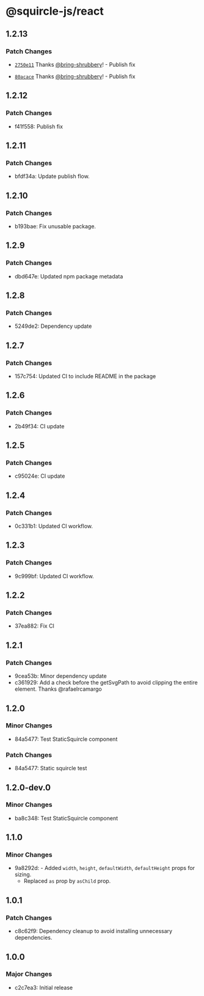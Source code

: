 # @squircle-js/react

## 1.2.13

### Patch Changes

- [`2750e11`](https://github.com/bring-shrubbery/squircle-js/commit/2750e111fb068f614ecaf3e978ae6d1d81282d91) Thanks [@bring-shrubbery](https://github.com/bring-shrubbery)! - Publish fix

- [`80acace`](https://github.com/bring-shrubbery/squircle-js/commit/80acace563f46453c9530d103d1698f0cc6efe21) Thanks [@bring-shrubbery](https://github.com/bring-shrubbery)! - Publish fix

## 1.2.12

### Patch Changes

- f41f558: Publish fix

## 1.2.11

### Patch Changes

- bfdf34a: Update publish flow.

## 1.2.10

### Patch Changes

- b193bae: Fix unusable package.

## 1.2.9

### Patch Changes

- dbd647e: Updated npm package metadata

## 1.2.8

### Patch Changes

- 5249de2: Dependency update

## 1.2.7

### Patch Changes

- 157c754: Updated CI to include README in the package

## 1.2.6

### Patch Changes

- 2b49f34: CI update

## 1.2.5

### Patch Changes

- c95024e: CI update

## 1.2.4

### Patch Changes

- 0c331b1: Updated CI workflow.

## 1.2.3

### Patch Changes

- 9c999bf: Updated CI workflow.

## 1.2.2

### Patch Changes

- 37ea882: Fix CI

## 1.2.1

### Patch Changes

- 9cea53b: Minor dependency update
- c361929: Add a check before the getSvgPath to avoid clipping the entire element. Thanks @rafaelrcamargo

## 1.2.0

### Minor Changes

- 84a5477: Test StaticSquircle component

### Patch Changes

- 84a5477: Static squircle test

## 1.2.0-dev.0

### Minor Changes

- ba8c348: Test StaticSquircle component

## 1.1.0

### Minor Changes

- 9a8292d: - Added `width`, `height`, `defaultWidth`, `defaultHeight` props for sizing.
  - Replaced `as` prop by `asChild` prop.

## 1.0.1

### Patch Changes

- c8c62f9: Dependency cleanup to avoid installing unnecessary dependencies.

## 1.0.0

### Major Changes

- c2c7ea3: Initial release
